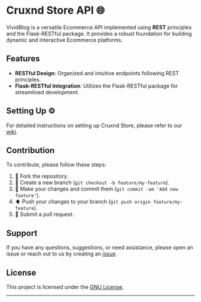 # Cruxnd Store API 🌐

<!-- FIXME Fix and update readme -->
VividBlog is a versatile Ecommerce API implemented using **REST** principles and the Flask-RESTful package. It provides a robust foundation for building dynamic and interactive Ecommerce platforms.

## Features

- **RESTful Design**: Organized and intuitive endpoints following REST principles.
- **Flask-RESTful Integration**: Utilizes the Flask-RESTful package for streamlined development.

## Setting Up ⚙️

For detailed instructions on setting up Cruxnd Store, please refer to our [wiki](https://github.com/Ezek-iel/VividBlog/wiki/).

## Contribution

To contribute, please follow these steps:

1. 🍴 Fork the repository.
2. 🌿 Create a new branch (`git checkout -b feature/my-feature`).
3. 🔧 Make your changes and commit them (`git commit -am 'Add new feature'`).
4. ⬆️ Push your changes to your branch (`git push origin feature/my-feature`).
5. 📩 Submit a pull request.

## Support

If you have any questions, suggestions, or need assistance, please open an issue or reach out to us by creating an [issue](https://github.com/Ezek-iel/VividBlog/issues).

## License

This project is licensed under the [GNU License](LICENSE).

---



